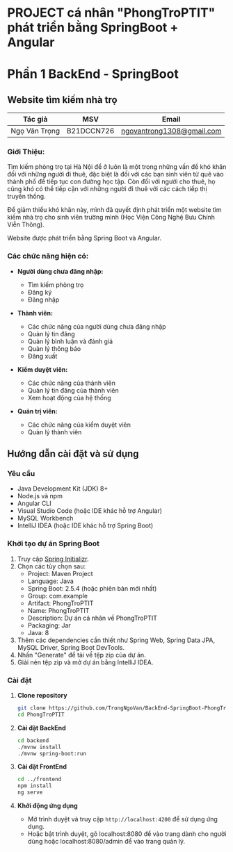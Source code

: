 # PROJECT cá nhân "PhongTroPTIT" phát triển bằng SpringBoot + Angular

# Phần 1 BackEnd - SpringBoot

## Website tìm kiếm nhà trọ
| Tác giả        | MSV       | Email                         |
|----------------|------------|-------------------------------|
| Ngọ Văn Trọng  | B21DCCN726 | ngovantrong1308@gmail.com     |

### Giới Thiệu:

Tìm kiếm phòng trọ tại Hà Nội để ở luôn là một trong những vấn đề khó khăn đối với những người đi thuê, đặc biệt là đối với các bạn sinh viên từ quê vào thành phố để tiếp tục con đường học tập. Còn đối với người cho thuê, họ cũng khó có thể tiếp cận với những người đi thuê với các cách tiếp thị truyền thống.

Để giảm thiểu khó khăn này, mình đã quyết định phát triển một website tìm kiếm nhà trọ cho sinh viên trường mình (Học Viện Công Nghệ Bưu Chính Viễn Thông).

Website được phát triển bằng Spring Boot và Angular.

### Các chức năng hiện có:

- **Người dùng chưa đăng nhập:**
  - Tìm kiếm phòng trọ
  - Đăng ký
  - Đăng nhập

- **Thành viên:**
  - Các chức năng của người dùng chưa đăng nhập
  - Quản lý tin đăng
  - Quản lý bình luận và đánh giá
  - Quản lý thông báo
  - Đăng xuất

- **Kiểm duyệt viên:**
  - Các chức năng của thành viên
  - Quản lý tin đăng của thành viên
  - Xem hoạt động của hệ thống

- **Quản trị viên:**
  - Các chức năng của kiểm duyệt viên
  - Quản lý thành viên

## Hướng dẫn cài đặt và sử dụng

### Yêu cầu

- Java Development Kit (JDK) 8+
- Node.js và npm
- Angular CLI
-  Visual Studio Code (hoặc IDE khác hỗ trợ Angular)
- MySQL Workbench
- IntelliJ IDEA (hoặc IDE khác hỗ trợ Spring Boot)

### Khởi tạo dự án Spring Boot

1. Truy cập [Spring Initializr](https://start.spring.io/).
2. Chọn các tùy chọn sau:
    - Project: Maven Project
    - Language: Java
    - Spring Boot: 2.5.4 (hoặc phiên bản mới nhất)
    - Group: com.example
    - Artifact: PhongTroPTIT
    - Name: PhongTroPTIT
    - Description: Dự án cá nhân về PhongTroPTIT
    - Packaging: Jar
    - Java: 8
3. Thêm các dependencies cần thiết như Spring Web, Spring Data JPA, MySQL Driver, Spring Boot DevTools.
4. Nhấn "Generate" để tải về tệp zip của dự án.
5. Giải nén tệp zip và mở dự án bằng IntelliJ IDEA.

### Cài đặt

1. **Clone repository**

    ```bash
    git clone https://github.com/TrongNgoVan/BackEnd-SpringBoot-PhongTroPTIT.git
    cd PhongTroPTIT
    ```

2. **Cài đặt BackEnd**

    ```bash
    cd backend
    ./mvnw install
    ./mvnw spring-boot:run
    ```

3. **Cài đặt FrontEnd**

    ```bash
    cd ../frontend
    npm install
    ng serve
    ```

4. **Khởi động ứng dụng**

    - Mở trình duyệt và truy cập `http://localhost:4200` để sử dụng ứng dụng.
    - Hoặc bật trình duyệt, gõ localhost:8080 để vào trang dành cho người dùng hoặc localhost:8080/admin để vào trang quản lý.



